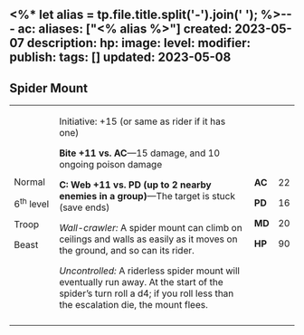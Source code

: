 <%* let alias = tp.file.title.split('-').join(' '); %>---
ac: 
aliases: ["<% alias %>"]
created: 2023-05-07
description: 
hp: 
image: 
level: 
modifier: 
publish: 
tags: []
updated: 2023-05-08
---

## Spider Mount

<table>
<colgroup>
<col style="width: 16%" />
<col style="width: 72%" />
<col style="width: 5%" />
<col style="width: 5%" />
</colgroup>
<tbody>
<tr class="odd">
<td><p>Normal</p>
<p>6<sup>th</sup> level</p>
<p>Troop</p>
<p>Beast</p></td>
<td><p>Initiative: +15 (or same as rider if it has one)</p>
<p><strong>Bite +11 vs. AC</strong>—15 damage, and 10 ongoing poison
damage</p>
<p><strong>C: Web +11 vs. PD (up to 2 nearby enemies in a
group)</strong>—The target is stuck (save ends)</p>
<p><em>Wall-crawler:</em> A spider mount can climb on ceilings and walls
as easily as it moves on the ground, and so can its rider.</p>
<p><em>Uncontrolled:</em> A riderless spider mount will eventually run
away. At the start of the spider’s turn roll a d4; if you roll less than
the escalation die, the mount flees.</p></td>
<td><p><strong>AC</strong></p>
<p><strong>PD</strong></p>
<p><strong>MD</strong></p>
<p><strong>HP</strong></p></td>
<td><p>22</p>
<p>16</p>
<p>20</p>
<p>90</p></td>
</tr>
<tr class="even">
<td></td>
<td></td>
<td></td>
<td></td>
</tr>
</tbody>
</table>
